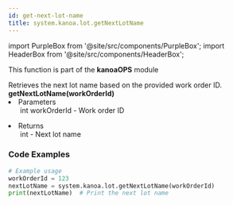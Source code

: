 ```yaml
---
id: get-next-lot-name
title: system.kanoa.lot.getNextLotName
---
```


import PurpleBox from '@site/src/components/PurpleBox';
import HeaderBox from '@site/src/components/HeaderBox';

<PurpleBox>This function is part of the <b>kanoaOPS</b> module</PurpleBox>

<HeaderBox header="Description">
  Retrieves the next lot name based on the provided work order ID.
</HeaderBox>

<HeaderBox header="Syntax">
  <b>getNextLotName(workOrderId)</b>
    <li>Parameters <br />
      <ul>int workOrderId - Work order ID</ul>
    </li>
    <li>Returns <br />
      <ul>int - Next lot name</ul>
    </li>
</HeaderBox>

### Code Examples

```python
# Example usage
workOrderId = 123
nextLotName = system.kanoa.lot.getNextLotName(workOrderId)
print(nextLotName)  # Print the next lot name

